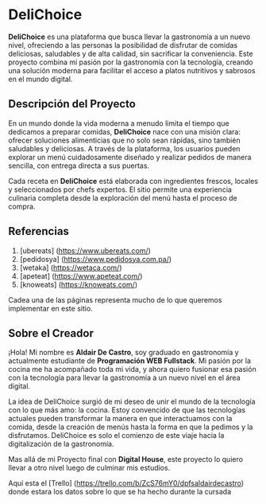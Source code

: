 # DeliChoice

**DeliChoice** es una plataforma que busca llevar la gastronomía a un nuevo nivel, ofreciendo a las personas la posibilidad de disfrutar de comidas deliciosas, saludables y de alta calidad, sin sacrificar la conveniencia. Este proyecto combina mi pasión por la gastronomía con la tecnología, creando una solución moderna para facilitar el acceso a platos nutritivos y sabrosos en el mundo digital.

## Descripción del Proyecto

En un mundo donde la vida moderna a menudo limita el tiempo que dedicamos a preparar comidas, **DeliChoice** nace con una misión clara: ofrecer soluciones alimenticias que no solo sean rápidas, sino también saludables y deliciosas. A través de la plataforma, los usuarios pueden explorar un menú cuidadosamente diseñado y realizar pedidos de manera sencilla, con entrega directa a sus puertas.

Cada receta en **DeliChoice** está elaborada con ingredientes frescos, locales y seleccionados por chefs expertos. El sitio permite una experiencia culinaria completa desde la exploración del menú hasta el proceso de compra.


## Referencias

1. [ubereats] (https://www.ubereats.com/)
2. [pedidosya] (https://www.pedidosya.com.pa/)
3. [wetaka] (https://wetaca.com/)
4. [apeteat] (https://www.apeteat.com/)
5. [knoweats] (https://knoweats.com/)

Cadea una de las páginas representa mucho de lo que queremos implementar en este sitio.

## Sobre el Creador

¡Hola! Mi nombre es **Aldair De Castro**, soy graduado en gastronomía y actualmente estudiante de **Programación WEB Fullstack**. Mi pasión por la cocina me ha acompañado toda mi vida, y ahora quiero fusionar esa pasión con la tecnología para llevar la gastronomía a un nuevo nivel en el área digital.

La idea de DeliChoice surgió de mi deseo de unir el mundo de la tecnología con lo que más amo: la cocina. Estoy convencido de que las tecnologías actuales pueden transformar la manera en que interactuamos con la comida, desde la creación de menús hasta la forma en que la pedimos y la disfrutamos. DeliChoice es solo el comienzo de este viaje hacia la digitalización de la gastronomía.

Mas allá de mi Proyecto final con **Digital House**, este proyecto lo quiero llevar a otro nivel luego de culminar mis estudios.

Aqui esta el  [Trello] (https://trello.com/b/ZcS76mY0/dpfsaldairdecastro)  donde estara los datos sobre lo que se ha hecho durante la cursada